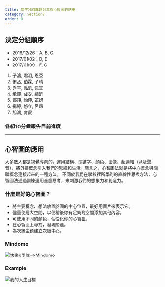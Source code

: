 ```yaml
---
title: 學生分組專題分享與心智圖的應用
category: Section7
order: 0
---
```



## 決定分組順序
+ 2016/12/26：A, B, C
+ 2017/01/02：D, E
+ 2017/01/09：F, G

1. 子濬, 君明, 恩亞
2. 侑丞, 伯霖, 子晴
3. 秀丰, 泓凱, 佩宜
4. 承康, 成安, 繡昕
5. 鄭翔, 怡伸, 芷妍
6. 揚婷, 悠立, 呂昂
7. 旭鴻, 育叡

### 各組10分鐘報告目前進度


---

## 心智圖的應用

大多數人都是視覺導向的，運用結構、關鍵字、顏色、圖像、超連結（以及聲音），將外部概念引入我們的思維和生活。簡言之，心智圖法就是將中心概念與關聯概念連接起來的一種方法。 不同於我們在學校裡所學到的直線性思考方法，心智圖法通過訓練運用全腦思考，來刺激我們的想象力和創造力。

### 什麼是好的心智圖？
+ 將主要概念、想法放置於圖的中心位置，最好用圖片來表示它。
+ 儘量使用大空間，以便稍後你有足夠的空間添加其他內容。
+ 可使用不同的顏色，個性化你的心智圖。
+ 在心智圖上尋找，發現關連。
+ 為次級主題建立次級中心。

### Mindomo
[![快樂e學院-->Mindomo](/icixin/images/lessons/mindomo.png)](http://std.ilc.edu.tw/)

### Example
![我的人生目標](/icixin/images/lessons/goalofmylife.png)
